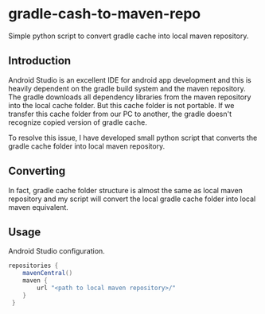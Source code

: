# gradle-cash-to-maven-repo
Simple python script to convert gradle cache into local maven repository.

## Introduction
Android Studio is an excellent IDE for android app development and this is heavily dependent on the gradle build system and the maven repository.
The gradle downloads all dependency libraries from the maven repository into the local cache folder.
But this cache folder is not portable. If we  transfer this cache folder from our PC to another, the gradle doesn't recognize copied version of gradle cache.

To resolve this issue, I have developed small python script that converts the gradle cache folder into local maven repository.

## Converting
In fact, gradle cache folder structure is almost the same as local maven repository and my script will convert the local gradle cache folder into local maven equivalent.

## Usage
Android Studio configuration.

```gradle
repositories {
    mavenCentral()
    maven {
        url "<path to local maven repository>/"
    }
 }
 ```